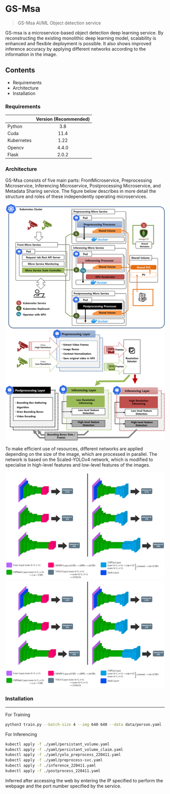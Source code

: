 # GS-Msa

> GS-Msa AI/ML Object detection service

GS-msa is a microservice-based object detection deep learning service. By reconstructing the existing monolithic deep learning model, scalability is enhanced and flexible deployment is possible. It also shows improved inference accuracy by applying different networks according to the information in the image.

## Contents
* Requirements  
* Architecture  
* Installation  

### Requirements
|            | Version (Recommended) |  
|------------|:---------------------:|  
| Python     |          3.8          |  
| Cuda       |          11.4         |  
| Kubernetes |          1.22         |  
| Opencv     |         4.4.0         |  
| Flask      |         2.0.2         |  

### Architecture

GS-Msa consists of five main parts: FrontMicroservice, Preprocessing Microservice, Inferencing Microservice, Postprocessing Microservice, and Metadata Sharing service.
The figure below describes in more detail the structure and roles of these independently operating microservices. 

![msa-architecture1](./images/%EA%B7%B8%EB%A6%BC1.png)
![msa-architecture2](./images/%EA%B7%B8%EB%A6%BC2.png)


To make efficient use of resources, different networks are applied depending on the size of the image, which are processed in parallel. The network is based on the Scaled-YOLOv4 network, which is modified to specialise in high-level features and low-level features of the images. 

![mded-architecture1](./images/sensors-23-04712-g003.png)
![mded-architecture2](./images/sensors-23-04712-g003.webp)


### Installation
<hr/>

For Training
```bash
python3 train.py --batch-size 4 --img 640 640 --data data/person.yaml --cfg yolov4-csp-medium-edit2.yaml --weights '' --sync-bn --device 0 --name yolov4-csp-small2 --epochs 200
```

For Inferencing

```bash
kubectl apply -f ./yaml/persistant_volume.yaml
kubectl apply -f ./yaml/persistant_volume_claim.yaml
kubectl apply -f ./yaml/yolo_preprocess_220411.yaml
kubectl apply -f ./yaml/preprocess-svc.yaml
kubectl apply -f ./inference_220411.yaml
kubectl apply -f ./postprocess_220411.yaml
```

Inferred after accessing the web by entering the IP specified to perform the webpage and the port number specified by the service.

